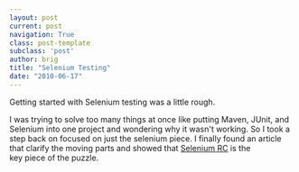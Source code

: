 ```yaml
---
layout: post
current: post
navigation: True
class: post-template
subclass: 'post'
author: brig
title: "Selenium Testing"
date: "2010-06-17"
---
```


Getting started with Selenium testing was a little rough. 

I was trying to solve too many things at once like putting Maven, JUnit, and Selenium into one project and wondering why it wasn't working. So I took a step back on focused on just the selenium piece. I finally found an article that clarify the moving parts and showed that [Selenium RC](http://seleniumhq.org/docs/05_selenium_rc.html#chapter05-reference) is the key piece of the puzzle.
